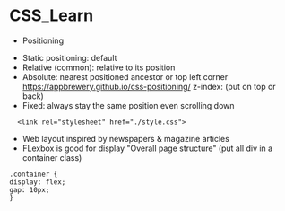 # CSS_Learn
- Positioning
+ Static positioning: default
+ Relative (common): relative to its position
+ Absolute: nearest positioned ancestor or top left corner
https://appbrewery.github.io/css-positioning/
z-index: (put on top or back)
+ Fixed: always stay the same position even scrolling down

```
  <link rel="stylesheet" href="./style.css">
```
- Web layout inspired by newspapers & magazine articles
- FLexbox is good for display "Overall page structure" (put all div in a container class)
```
.container {
display: flex;
gap: 10px;
}
```
